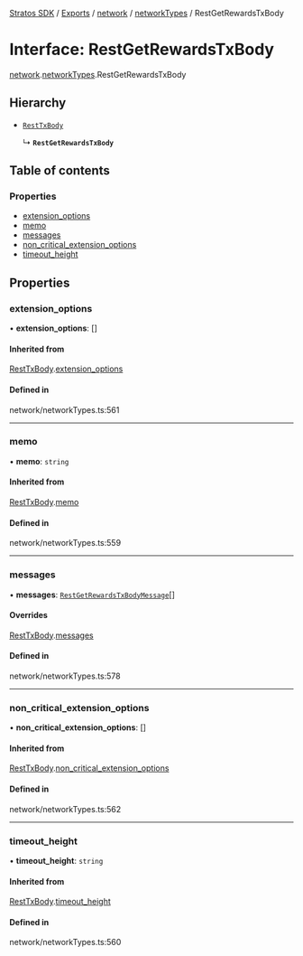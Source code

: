 [Stratos SDK](../README.md) / [Exports](../modules.md) / [network](../modules/network.md) / [networkTypes](../modules/network.networkTypes.md) / RestGetRewardsTxBody

# Interface: RestGetRewardsTxBody

[network](../modules/network.md).[networkTypes](../modules/network.networkTypes.md).RestGetRewardsTxBody

## Hierarchy

- [`RestTxBody`](network.networkTypes.RestTxBody.md)

  ↳ **`RestGetRewardsTxBody`**

## Table of contents

### Properties

- [extension\_options](network.networkTypes.RestGetRewardsTxBody.md#extension_options)
- [memo](network.networkTypes.RestGetRewardsTxBody.md#memo)
- [messages](network.networkTypes.RestGetRewardsTxBody.md#messages)
- [non\_critical\_extension\_options](network.networkTypes.RestGetRewardsTxBody.md#non_critical_extension_options)
- [timeout\_height](network.networkTypes.RestGetRewardsTxBody.md#timeout_height)

## Properties

### extension\_options

• **extension\_options**: []

#### Inherited from

[RestTxBody](network.networkTypes.RestTxBody.md).[extension_options](network.networkTypes.RestTxBody.md#extension_options)

#### Defined in

network/networkTypes.ts:561

___

### memo

• **memo**: `string`

#### Inherited from

[RestTxBody](network.networkTypes.RestTxBody.md).[memo](network.networkTypes.RestTxBody.md#memo)

#### Defined in

network/networkTypes.ts:559

___

### messages

• **messages**: [`RestGetRewardsTxBodyMessage`](network.networkTypes.RestGetRewardsTxBodyMessage.md)[]

#### Overrides

[RestTxBody](network.networkTypes.RestTxBody.md).[messages](network.networkTypes.RestTxBody.md#messages)

#### Defined in

network/networkTypes.ts:578

___

### non\_critical\_extension\_options

• **non\_critical\_extension\_options**: []

#### Inherited from

[RestTxBody](network.networkTypes.RestTxBody.md).[non_critical_extension_options](network.networkTypes.RestTxBody.md#non_critical_extension_options)

#### Defined in

network/networkTypes.ts:562

___

### timeout\_height

• **timeout\_height**: `string`

#### Inherited from

[RestTxBody](network.networkTypes.RestTxBody.md).[timeout_height](network.networkTypes.RestTxBody.md#timeout_height)

#### Defined in

network/networkTypes.ts:560
